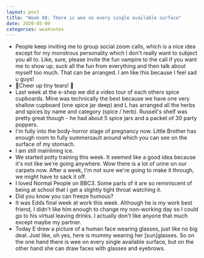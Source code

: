 ```yaml
---
layout: post
title: "Week 88: There is wee on every single available surface"
date: 2020-05-09
categories: weaknotes
---
```

* People keep inviting me to group social zoom calls, which is a nice idea except for my monstrous personality which I don't really want to subject you all to. Like, sure, please invite the fun vampire to the call if you want me to show up, suck all the fun from everything and then talk about myself too much. That can be arranged. I am like this because I feel sad u guys!
* 🎻Cheer up tiny tears! 🎻
* Last week at the e-shep we did a video tour of each others spice cupboards. Mine was technically the best because we have one very shallow cupboard (one spice jar deep) and L has arranged all the herbs and spices by name and category (spice / herb). Russell's shelf was pretty great though - he had about 5 spice jars and a packet of 30 party poppers.
* I'm fully into the body-horror stage of pregnancy now. Little Brother has enough room to fully summersault around which you can see on the surface of my stomach.
* I am still mainlining ice.
* We started potty training this week. It seemed like a good idea because it's not like we're going anywhere. Wow there is a lot of urine on our carpets now. After a week, I'm not sure we're going to make it through, we might have to sack it off.
* I loved Normal People on BBC3. Some parts of it are so reminiscent of being at school that I get a slightly tight throat watching it.
* Did you know you can freeze humous?
* It was Edds final week at work this week. Although he is my work best friend, I didn't like him enough to change my non-working day so I could go to his virtual leaving drinks. I actually don't like anyone that much except maybe my partner.
* Today E drew a picture of a human face wearing glasses, just like no big deal. Just like, oh yes, here is mummy wearing her [sun]glasses. So on the one hand there is wee on every single available surface, but on the other hand she can draw faces with glasses and eyebrows.
